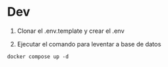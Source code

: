 

# Dev 

1. Clonar el .env.template y crear el .env

2. Ejecutar el comando para leventar a base de datos
```
docker compose up -d
```